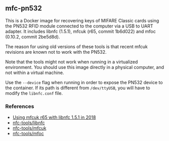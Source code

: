 ## mfc-pn532

This is a Docker image for recovering keys of MIFARE Classic cards using the
PN532 RFID module connected to the computer via a USB to UART adapter. It
includes libnfc (1.5.1), mfcuk (r65, commit 1b6d022) and mfoc (0.10.2, commit
2be5d8d).

The reason for using old versions of these tools is that recent mfcuk
revisions are known not to work with the PN532.

Note that the tools might not work when running in a virtualized environment.
You should use this image directly in a physical computer, and not within a
virtual machine.

Use the `--device` flag when running in order to expose the PN532 device to
the container. If its path is different from `/dev/ttyUSB`, you will have to
modify the `libnfc.conf` file.

### References

- [Using mfcuk r65 with libnfc 1.5.1 in 2018](https://gist.github.com/ceres-c/b84935799f5d65a4e41328d3ceaa075c)
- [nfc-tools/libnfc](https://github.com/nfc-tools/mfoc)
- [nfc-tools/mfcuk](https://github.com/nfc-tools/mfcuk)
- [nfc-tools/mfoc](https://github.com/nfc-tools/mfoc)
